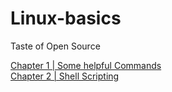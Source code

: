 # Linux-basics
Taste of Open Source

[Chapter 1 | Some helpful Commands](commands.md)  
[Chapter 2 | Shell Scripting](shellscripting.md)
